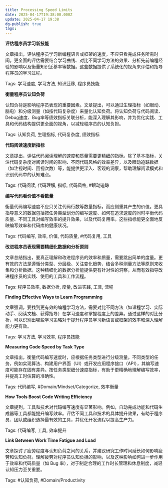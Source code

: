 ```yaml
---
title: Processing Speed Limits
date: 2025-04-17T19:38:00.000Z
update: 2025-04-17 19:38
dg-publish: true
tags:
---
```


**评估程序员学习新技能**

文章指出，评估程序员学习新编程语言或框架的速度，不应只看完成任务所需时间。更全面的评估需要结合学习曲线、对比不同学习方法的效果、分析先前编程经验的影响以及衡量知识迁移率等数据。这些数据提供了系统化的视角来评估和指导程序员的学习过程。

Tags: 学习速度, 学习方法, 知识迁移, 程序员技能

**衡量程序员认知负荷**

认知负荷是影响程序员表现的重要因素。文章提出，可以通过生理指标（如眼动、脑电）和分级测量（如按代码复杂度）来量化认知负荷。将认知负荷与代码阅读、Debug速度、Bug率等绩效指标关联分析，能深入理解其影响，并为优化实践、工具和代码结构提供更全面的视角，以减轻程序员的认知负担。

Tags: 认知负荷, 生理指标, 代码复杂度, 绩效指标


**代码阅读速度新指标**

文章提出，评估代码阅读理解的速度和质量需要更精细的指标。除了基本指标，关注代码复杂度对阅读时间的影响、不同代码风格的效率差异，以及眼动追踪数据（如注视时间、回视次数）等，能提供更深入、客观的洞察，帮助理解阅读模式和识别代码中的认知难点。

Tags: 代码阅读, 代码理解, 指标, 代码风格, #眼动追踪

**编写代码看价值不看数量**

衡量代码编写速度不应只关注代码行数等数量指标，而应侧重其产生的价值。更具指导意义的数据包括按任务类型划分的编写速度、如何在追求速度的同时平衡代码质量、不同工具对编写效率的提升效果，以及代码复用率。这些指标能更全面地反映编写效率和代码库的健康状况。

Tags: 代码编写, 效率, 价值, 代码质量, #代码复用, 工具



**改进程序员表现需要精细化数据和分析原则**

文章总结指出，要真正理解和改进程序员的效率和质量，需要跳出简单的度量。更有效的方法是遵循分类型、分层级、关注变化趋势、结合多种测量方法等原则来收集和分析数据。这种精细化的数据分析能提供更有针对性的洞察，从而有效指导改进程序员的实践、使用的工具和工作流程。

Tags: 程序员效率, 数据分析, 度量, 改进实践, 工具, 流程


**Finding Effective Ways to Learn Programming**

文章强调，要找到更有效的编程学习方法，需要对比不同方法（如课程学习、实际动手、阅读文档、获得指导）在学习速度和掌握程度上的差异。通过这样的对比分析，可以识别出哪些学习策略对于提升程序员学习新语言或框架的效率和深入理解能力更有效。

Tags: 学习方法, 学习效率, 程序员技能

**Measuring Code Speed by Task Type**

文章指出，衡量代码编写速度时，应根据任务类型进行分级测量。不同类型的任务，例如实现算法、构建用户界面（UI）或开发应用程序接口（API），其编写速度可能存在固有差异。按任务类型细分速度指标，有助于更精确地理解编写效率，并提高工时估算的准确性。

Tags: 代码编写, #Domain/Mindset/Categorize, 效率衡量

**How Tools Boost Code Writing Efficiency**

文章提到，工具和技术对代码编写速度有显著影响。例如，自动完成功能和代码生成器等工具都能提升编写效率。评估不同工具和技术的具体提升效果，有助于程序员、团队或组织选择最有效的工具，并优化开发流程以提高生产力。

Tags: 代码编写, 工具, 效率提升

**Link Between Work Time Fatigue and Load**

文章探讨了疲劳程度与认知负荷之间的关系，并建议研究工作时间延长如何影响疲劳和认知负荷。理解疲劳对程序员认知负担的影响，以及这种影响如何进一步作用于效率和代码质量（如 Bug 率），对于制定合理的工作时长管理和休息制度，减轻认知压力至关重要。

Tags: #认知负荷, #Domain/Productivity 